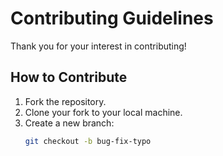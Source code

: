 # Contributing Guidelines

Thank you for your interest in contributing!

## How to Contribute
1. Fork the repository.
2. Clone your fork to your local machine.
3. Create a new branch:
   ```bash
   git checkout -b bug-fix-typo
